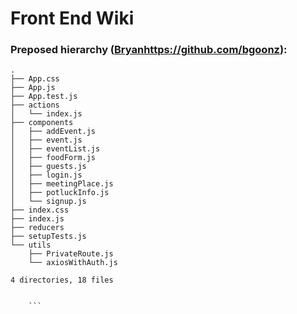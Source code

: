 
# Front End Wiki


### Preposed hierarchy ([Bryan]()https://github.com/bgoonz):

```
.
├── App.css
├── App.js
├── App.test.js
├── actions
│   └── index.js
├── components
│   ├── addEvent.js
│   ├── event.js
│   ├── eventList.js
│   ├── foodForm.js
│   ├── guests.js
│   ├── login.js
│   ├── meetingPlace.js
│   ├── potluckInfo.js
│   └── signup.js
├── index.css
├── index.js
├── reducers
├── setupTests.js
└── utils
    ├── PrivateRoute.js
    └── axiosWithAuth.js

4 directories, 18 files
    
    
    ```
